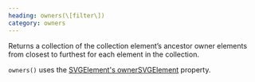 ```yaml
--- 
heading: owners(\[filter\])
category: owners
---
```


Returns a collection of the collection element’s ancestor owner elements from closest to furthest for each element in the collection.

`owners()` uses the [SVGElement's ownerSVGElement](https://developer.mozilla.org/en-US/docs/Web/API/SVGElement) property.